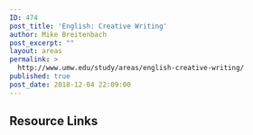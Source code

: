 ```yaml
---
ID: 474
post_title: 'English: Creative Writing'
author: Mike Breitenbach
post_excerpt: ""
layout: areas
permalink: >
  http://www.umw.edu/study/areas/english-creative-writing/
published: true
post_date: 2018-12-04 22:09:00
---
```


<!-- Types Custom Fields: -->

<!-- resource-links -->
<h2>Resource Links</h2>
<!-- End resource-links -->

<!-- End Types Custom Fields -->